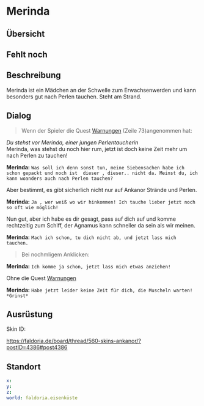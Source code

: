 # Merinda <!-- omit in toc -->

## Übersicht<!-- omit in toc -->

## Fehlt noch

## Beschreibung

Merinda ist ein Mädchen an der Schwelle zum Erwachsenwerden und kann besonders gut  nach Perlen tauchen. Steht am Strand.

## Dialog



> Wenn der Spieler die Quest [Warnungen](../einuebung-der-waffe/README.md) (Zeile 73)angenommen hat:

*Du stehst vor Merinda, einer jungen Perlentaucherin*  
Merinda, was stehst du noch hier rum, jetzt ist doch keine Zeit mehr um nach Perlen zu tauchen!

**Merinda:** `Was soll ich denn sonst tun, meine Siebensachen habe ich schon gepackt und noch ist  dieser , dieser.. nicht da. Meinst du, ich kann woanders auch nach Perlen tauchen? `   

Aber bestimmt, es gibt sicherlich nicht nur auf Ankanor Strände und Perlen.   

**Merinda:** `Ja , wer weiß wo wir hinkommen! Ich tauche lieber jetzt noch so oft wie möglich!`   

Nun  gut, aber ich habe es dir gesagt, pass auf dich auf und komme rechtzeitig zum Schiff, der Agnamus kann schneller da sein als wir meinen. 

**Merinda:** `Mach ich schon, tu dich nicht ab, und jetzt lass mich tauchen.`   



> Bei nochmligem Anklicken: 
> 
**Merinda:** `Ich komme ja schon, jetzt lass mich etwas anziehen!`   


Ohne die Quest [Warnungen](../einuebung-der-waffe/README.md)

**Merinda:** `Habe jetzt leider keine Zeit für dich, die Muscheln warten! *Grinst*`   


## Ausrüstung
Skin ID:  

https://faldoria.de/board/thread/560-skins-ankanor/?postID=4386#post4386

## Standort

```yml
x: 
y: 
z: 
world: faldoria.eisenküste
```



